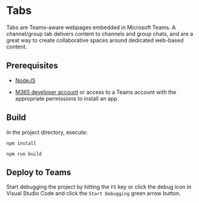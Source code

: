 # Tabs

Tabs are Teams-aware webpages embedded in Microsoft Teams. A channel/group tab delivers content to channels and group chats, and are a great way to create collaborative spaces around dedicated web-based content.

## Prerequisites
-  [NodeJS](https://nodejs.org/en/)

-  [M365 developer account](https://docs.microsoft.com/en-us/microsoftteams/platform/concepts/build-and-test/prepare-your-o365-tenant) or access to a Teams account with the appropriate permissions to install an app.

## Build

In the project directory, execute:

`npm install`

`npm run build`

## Deploy to Teams
Start debugging the project by hitting the `F5` key or click the debug icon in Visual Studio Code and click the `Start Debugging` green arrow button.
